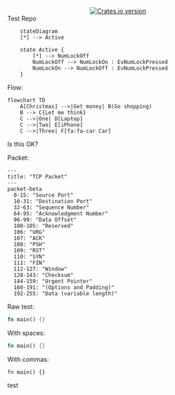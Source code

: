 <div align="center">
  <!-- Crates version -->
  <a href="https://metacode.biz/@wiktor" rel="me">
    <img src="https://img.shields.io/crates/v/pgp.svg?style=flat-square"
    alt="Crates.io version" />
  </a>
</div

# Test Repo

```mermaid
    stateDiagram
    [*] --> Active

    state Active {
        [*] --> NumLockOff
        NumLockOff --> NumLockOn : EvNumLockPressed
        NumLockOn --> NumLockOff : EvNumLockPressed
    }
```

Flow:

```mermaid
flowchart TD
    A[Christmas] -->|Get money| B(Go shopping)
    B --> C{Let me think}
    C -->|One| D[Laptop]
    C -->|Two| E[iPhone]
    C -->|Three| F[fa:fa-car Car]
```

Is this OK?

Packet:

```mermaid
---
title: "TCP Packet"
---
packet-beta
  0-15: "Source Port"
  16-31: "Destination Port"
  32-63: "Sequence Number"
  64-95: "Acknowledgment Number"
  96-99: "Data Offset"
  100-105: "Reserved"
  106: "URG"
  107: "ACK"
  108: "PSH"
  109: "RST"
  110: "SYN"
  111: "FIN"
  112-127: "Window"
  128-143: "Checksum"
  144-159: "Urgent Pointer"
  160-191: "(Options and Padding)"
  192-255: "Data (variable length)"

```

Raw test:

```rust
fn main() {}
```

With spaces:

```rust file=test.rs id=3 comment=test
fn main() {}
```

With commas:

```rust,file=test.rs,id=3,comment=test
fn main() {}
```

test
